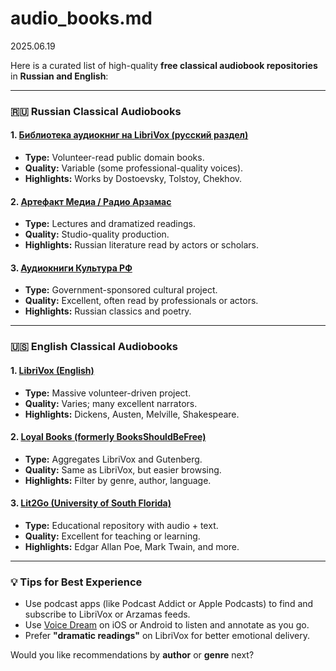 # audio_books.md
2025.06.19

Here is a curated list of high-quality **free classical audiobook repositories** in **Russian and English**:

---

### 🇷🇺 **Russian Classical Audiobooks**

#### 1. **[Библиотека аудиокниг на LibriVox (русский раздел)](https://librivox.org/group/488?primary_key=488&search_category=language&search_page=1&search_form=get_results)**

* **Type:** Volunteer-read public domain books.
* **Quality:** Variable (some professional-quality voices).
* **Highlights:** Works by Dostoevsky, Tolstoy, Chekhov.

#### 2. **[Артефакт Медиа / Радио Арзамас](https://arzamas.academy/podcast/79)**

* **Type:** Lectures and dramatized readings.
* **Quality:** Studio-quality production.
* **Highlights:** Russian literature read by actors or scholars.

#### 3. **[Аудиокниги Культура РФ](https://www.culture.ru/audio-books)**

* **Type:** Government-sponsored cultural project.
* **Quality:** Excellent, often read by professionals or actors.
* **Highlights:** Russian classics and poetry.

---

### 🇺🇸 **English Classical Audiobooks**

#### 1. **[LibriVox (English)](https://librivox.org/genre/fiction/)**

* **Type:** Massive volunteer-driven project.
* **Quality:** Varies; many excellent narrators.
* **Highlights:** Dickens, Austen, Melville, Shakespeare.

#### 2. **[Loyal Books (formerly BooksShouldBeFree)](https://www.loyalbooks.com/)**

* **Type:** Aggregates LibriVox and Gutenberg.
* **Quality:** Same as LibriVox, but easier browsing.
* **Highlights:** Filter by genre, author, language.

#### 3. **[Lit2Go (University of South Florida)](https://etc.usf.edu/lit2go/)**

* **Type:** Educational repository with audio + text.
* **Quality:** Excellent for teaching or learning.
* **Highlights:** Edgar Allan Poe, Mark Twain, and more.

---

### 💡 Tips for Best Experience

* Use podcast apps (like Podcast Addict or Apple Podcasts) to find and subscribe to LibriVox or Arzamas feeds.
* Use [Voice Dream](https://www.voicedream.com/) on iOS or Android to listen and annotate as you go.
* Prefer **"dramatic readings"** on LibriVox for better emotional delivery.

Would you like recommendations by **author** or **genre** next?
